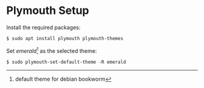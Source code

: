 # Plymouth Setup
Install the required packages:
```
$ sudo apt install plymouth plymouth-themes
```
Set *emerald*[^1] as the selected theme:
```
$ sudo plymouth-set-default-theme -R emerald
```


[^1]: default theme for debian bookworm
